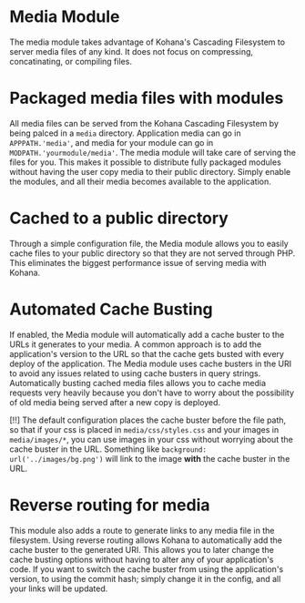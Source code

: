# Media Module

The media module takes advantage of Kohana's Cascading Filesystem to server media files of any kind.  It does not focus on compressing, concatinating, or compiling files.

# Packaged media files with modules

All media files can be served from the Kohana Cascading Filesystem by being palced in a `media` directory. Application media can go in `APPPATH.'media'`, and media for your module can go in `MODPATH.'yourmodule/media'`. The media module will take care of serving the files for you. This makes it possible to distribute fully packaged modules without having the user copy media to their public directory. Simply enable the modules, and all their media becomes available to the application.

# Cached to a public directory

Through a simple configuration file, the Media module allows you to easily cache files to your public directory so that they are not served through PHP. This eliminates the biggest performance issue of serving media with Kohana.

# Automated Cache Busting

If enabled, the Media module will automatically add a cache buster to the URLs it generates to your media. A common approach is to add the application's version to the URL so that the cache gets busted with every deploy of the application. The Media module uses cache busters in the URI to avoid any issues related to using cache busters in query strings. Automatically busting cached media files allows you to cache media requests very heavily because you don't have to worry about the possibility of old media being served after a new copy is deployed.

[!!] The default configuration places the cache buster before the file path, so that if your css is placed in `media/css/styles.css` and your images in `media/images/*`, you can use images in your css without worrying about the cache buster in the URL. Something like `background: url('../images/bg.png')` will link to the image **with** the cache buster in the URL.

# Reverse routing for media

This module also adds a route to generate links to any media file in the filesystem. Using reverse routing allows Kohana to automatically add the cache buster to the generated URI. This allows you to later change the cache busting options without having to alter any of your application's code. If you want to switch the cache buster from using the application's version, to using the commit hash; simply change it in the config, and all your links will be updated.